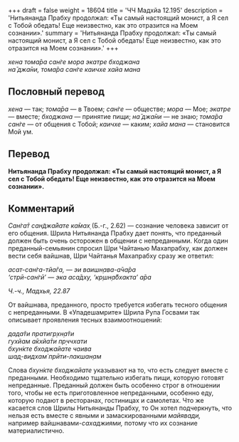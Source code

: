 +++
draft = false
weight = 18604
title = 'ЧЧ Мадхйа 12.195'
description = 'Нитьянанда Прабху продолжал: «Ты самый настоящий монист, а Я сел с Тобой обедать! Еще неизвестно, как это отразится на Моем сознании».'
summary = 'Нитьянанда Прабху продолжал: «Ты самый настоящий монист, а Я сел с Тобой обедать! Еще неизвестно, как это отразится на Моем сознании».'
+++

_хена тома̄ра сан̇ге мора экатре бходжана  
на̄ джа̄ни, тома̄ра сан̇ге каичхе хайа мана_

## Пословный перевод

_хена_ — так; _тома̄ра_ — в Твоем; _сан̇ге_ — обществе; _мора_ — Мое; _экатре_ — вместе; _бходжана_ — принятие пищи; _на̄_ _джа̄ни_ — не знаю; _тома̄ра_ _сан̇ге_ — от общения с Тобой; _каичхе_ — каким; _хайа_ _мана_ — становится Мой ум.

## Перевод

**Нитьянанда Прабху продолжал: «Ты самый настоящий монист, а Я сел с Тобой обедать! Еще неизвестно, как это отразится на Моем сознании».**

## Комментарий

_Сан̇га̄т сан̃джа̄йате ка̄мах̣_ (Б.-г., 2.62) — сознание человека зависит от его общения. Шрила Нитьянанда Прабху дает понять, что преданный должен быть очень осторожен в общении с непреданными. Когда один преданный-семьянин спросил Шри Чайтанью Махапрабху, как должен вести себя вайшнав, Шри Чайтанья Махапрабху сразу же ответил:

_асат-сан̇га-тйа̄га, — эи ваишн̣ава-а̄ча̄ра  
‘стрӣ-сан̇гӣ’ — эка аса̄дху, ‘кр̣шн̣а̄бхакта’ а̄ра_

_Ч.-ч., Мадхья, 22.87_

От вайшнава, преданного, просто требуется избегать тесного общения с непреданными. В «Упадешамрите» Шрила Рупа Госвами так описывает проявления тесных взаимоотношений:

_дада̄ти пратигр̣хн̣а̄ти  
гухйам а̄кхйа̄ти пр̣ччхати  
бхун̇кте бходжайате чаива  
шад̣-видхам̇ прӣти-лакшан̣ам_

Слова _бхун̇кте бходжайате_ указывают на то, что есть следует вместе с преданными. Необходимо тщательно избегать пищи, которую готовят непреданные. Преданный должен быть особенно строг в отношении того, чтобы не есть приготовленное непреданными, особенно еду, которую подают в ресторанах, гостиницах и самолетах. Что же касается слов Шрилы Нитьянанды Прабху, то Он хотел подчеркнуть, что нельзя есть вместе с явными и замаскированными _майявади,_ например вайшнавами-_сахаджиями,_ потому что их сознание материалистично.
